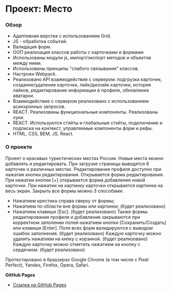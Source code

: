 # Проект: Место

### Обзор

* Адаптивная верстка с использованием Grid.
* JS - обработка событий.
* Валидация форм.
* ООП реализация классов работы с карточками и формами.
* Использованы модули js, импорт/экспорт методов и объектов между ними.
* Использованы принципы "слабого связывания" классов.
* Настроен Webpack.
* Реализовано API взаимодействия с сервером: подгрузка карточек, создание/удаление карточки, лайк/дизлайк карточки, история лайков, редактирование информации в профиле, обновление аватарки.
* Взаимодействие с сервером реализовано с использованием асинхронных запросов.
* REACT. Реализованы функциональные компоненты. Реализованы хуки.
* REACT. Используются стэйты и глобальные стэйты, подключение и подписка на контекст, управляемые компоненты форм и рефы.
* HTML, CSS, BEM, JS, React.

### О проекте

Проект о красивых туристических местах России. Новые места можно добавлять и редактировать.
При загрузке страницы выводятся 6 карточек о различных местах.
Редактирование профиля доступно при нажатии кнопки редактирования. Открывается форма редактирования.
При нажатии кнопки [+] открывается форма добавления новой карточки.
При нажатии на картинку карточки открывается картинка на весь экран.
Закрыть все формы можно 3 способами:
* Нажатием крестика справа сверху от формы;
* Нажатием по области вне формы или картинки; (будет реализовано)
* Нажатием клавиши [Esc]. (будет реализовано)
Также формы редактирования профиля и добавления закрываются при корректном заполении полей нажатием кнопки [Сохранить/Создать] или клавиши [Enter].
Поля всех форм валидируются с выводом ошибок заполнения. (будет реализовано)
Каждую карточку можно удалить нажатием на кнпку с корзиной. (будет реализовано)
Каждую карточку можно отметить нажатием на кнопку с сердечком. (будет реализовано)

Протестировано в браузерах Google Chrome (в том числе с Pixel Perfect), Yandex, Firefox, Opera, Safari.

**GitHub Pages**

* [Ссылка на GitHub Pages](https://dimanpmgit.github.io/mesto-react/)

